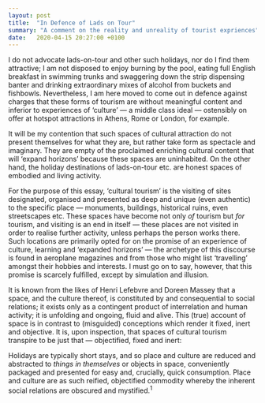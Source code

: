 ```yaml
---
layout: post
title:  "In Defence of Lads on Tour"
summary: "A comment on the reality and unreality of tourist expriences"
date:   2020-04-15 20:27:00 +0100
---
```

I do not advocate lads-on-tour and other such holidays, nor do I find them attractive; I am not disposed to enjoy burning by the pool, eating full English breakfast in swimming trunks and swaggering down the strip dispensing banter and drinking extraordinary mixes of alcohol from buckets and fishbowls. Nevertheless, I am here moved to come out in defence against charges that these forms of tourism are without meaningful content and inferior to experiences of ‘culture’ — a middle class ideal — ostensibly on offer at hotspot attractions in Athens, Rome or London, for example.

It will be my contention that such spaces of cultural attraction do not present themselves for what they are, but rather take form as spectacle and imaginary. They are empty of the proclaimed enriching cultural content that will ‘expand horizons’ because these spaces are uninhabited. On the other hand, the holiday destinations of lads-on-tour etc. are honest spaces of embodied and living activity.

For the purpose of this essay, ‘cultural tourism’ is the visiting of sites designated, organised and presented as deep and unique (even authentic) to the specific place — monuments, buildings, historical ruins, even streetscapes etc. These spaces have become not only _of_ tourism but _for_ tourism, and visiting is an end in itself — these places are not visited in order to realise further activity, unless perhaps the person works there. Such locations are primarily opted for on the promise of an experience of culture, learning and ‘expanded horizons’ — the archetype of this discourse is found in aeroplane magazines and from those who might list ‘travelling’ amongst their hobbies and interests. I must go on to say, however, that this promise is scarcely fulfilled, except by simulation and illusion.

It is known from the likes of Henri Lefebvre and Doreen Massey that a space, and the culture thereof, is constituted by and consequential to social relations; it exists only as a contingent product of interrelation and human activity; it is unfolding and ongoing, fluid and alive. This (true) account of space is in contrast to (misguided) conceptions which render it fixed, inert and objective. It is, upon inspection, that spaces of cultural tourism transpire to be just that — objectified, fixed and inert:

Holidays are typically short stays, and so place and culture are reduced and abstracted to _things in themselves_ or objects in space, conveniently packaged and presented for easy and, crucially, quick consumption. Place and culture are as such reified, objectified commodity whereby the inherent social relations are obscured and mystified.<sup>1
  
  
